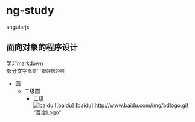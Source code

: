 # ng-study
angularjs
## 面向对象的程序设计
[学习markdown](http://www.tuicool.com/articles/zIJrEjn "悬停显示")<br/>
部分文字`高亮``挺好玩的啊`<br/>
* 圆
  * 二级圆
    * 三级<br/>
![baidu](http://www.baidu.com/img/bdlogo.gif "百度logo")
[![baidu]](http://baidu.com)
[baidu]:http://www.baidu.com/img/bdlogo.gif "百度Logo"
